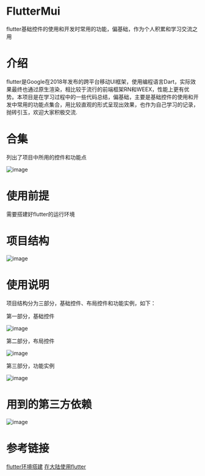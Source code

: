 # FlutterMui
flutter基础控件的使用和开发时常用的功能，偏基础，作为个人积累和学习交流之用

# 介绍
flutter是Google在2018年发布的跨平台移动UI框架，使用编程语言Dart，实际效果最终也通过原生渲染，相比较于流行的前端框架RN和WEEX，性能上更有优势。本项目是在学习过程中的一些代码总结，偏基础，主要是基础控件的使用和开发中常用的功能点集合，用比较直观的形式呈现出效果，也作为自己学习的记录，抛砖引玉，欢迎大家积极交流.

# 合集
列出了项目中所用的控件和功能点

![image](https://github.com/SFHGHub/FlutterMui/raw/master/resource/xmind.png) 

# 使用前提
需要搭建好flutter的运行环境


# 项目结构

![image](https://github.com/SFHGHub/FlutterMui/raw/master/resource/project_banner.png) 

# 使用说明

项目结构分为三部分，基础控件、布局控件和功能实例，如下：

第一部分，基础控件

![image](https://github.com/SFHGHub/FlutterMui/raw/master/resource/base.gif)



第二部分，布局控件

![image](https://github.com/SFHGHub/FlutterMui/raw/master/resource/layout.gif)



第三部分，功能实例

![image](https://github.com/SFHGHub/FlutterMui/raw/master/resource/founction.gif)


# 用到的第三方依赖

![image](https://github.com/SFHGHub/FlutterMui/raw/master/resource/dependencies.png)




# 参考链接
[flutter环境搭建](https://flutterchina.club/get-started/install/)
[在大陆使用flutter](https://flutter.dev/community/china)

